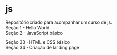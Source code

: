 # js
Repositório criado para acompanhar um curso de js. <br>
Seção 1 - Hello World<br>
Seção 2 - JavaScript básico <br>

Seção 33 - HTML e CSS básico<br>
Seção 34 - Criação de landing page<br>


